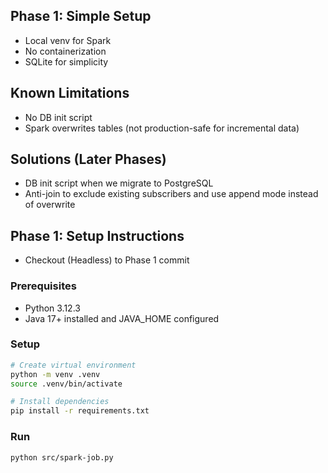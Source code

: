 ## Phase 1: Simple Setup
- Local venv for Spark
- No containerization  
- SQLite for simplicity

## Known Limitations
- No DB init script
- Spark overwrites tables (not production-safe for incremental data)

## Solutions (Later Phases)
- DB init script when we migrate to PostgreSQL
- Anti-join to exclude existing subscribers and use append mode instead of overwrite

## Phase 1: Setup Instructions
- Checkout (Headless) to Phase 1 commit

### Prerequisites
- Python 3.12.3
- Java 17+ installed and JAVA_HOME configured

### Setup
```bash
# Create virtual environment
python -m venv .venv
source .venv/bin/activate

# Install dependencies
pip install -r requirements.txt
```

### Run
```bash
python src/spark-job.py
```